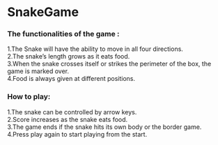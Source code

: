 # SnakeGame
### The functionalities of the game :
1.The Snake will have the ability to move in all four directions. <br>
2.The snake’s length grows as it eats food.<br>
3.When the snake crosses itself or strikes the perimeter of the box, 
the game is marked over. <br>
4.Food is always given at different positions.
### How to play:
1.The snake can be controlled by arrow keys. <br>
2.Score increases as the snake eats food. <br>
3.The game ends if the snake hits its own body or the border game.<br>
4.Press play again to start playing from the start.
